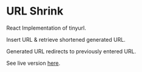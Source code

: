 # URL Shrink

React Implementation of tinyurl.

Insert URL & retrieve shortened generated URL.

Generated URL redirects to previously entered URL.

See live version [here](http://urlshrink.cf/).
